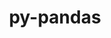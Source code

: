 ---
title: "py-pandas"
layout: cache
categories: [package, v0.18.1]
meta: {"versions": ["1.3.5", "1.4.2"], "compilers": ["gcc@=7.5.0"], "oss": ["ubuntu18.04"], "platforms": ["linux"], "targets": ["x86_64"], "stacks": ["data-vis-sdk", "e4s", "radiuss", "root"], "num_specs": 3, "num_specs_by_stack": {"root": 3, "e4s": 1, "data-vis-sdk": 1, "radiuss": 1}}
spec_details: [{"hash": "6usso2eytqcm5ajaizofddsfd34stdcx", "compiler": "gcc@=7.5.0", "versions": ["1.4.2"], "os": "ubuntu18.04", "platform": "linux", "target": "x86_64", "variants": [], "stacks": ["root", "e4s"], "size": "-", "tarball": "https://binaries.spack.io/releases/v0.18.1/build_cache/linux-ubuntu18.04-x86_64/gcc-7.5.0/py-pandas-1.4.2/linux-ubuntu18.04-x86_64-gcc-7.5.0-py-pandas-1.4.2-6usso2eytqcm5ajaizofddsfd34stdcx.spack"}, {"hash": "a466juzxttanx6bgmthoui2qb3jpsuoc", "compiler": "gcc@=7.5.0", "versions": ["1.3.5"], "os": "ubuntu18.04", "platform": "linux", "target": "x86_64", "variants": [], "stacks": ["data-vis-sdk", "root"], "size": "-", "tarball": "https://binaries.spack.io/releases/v0.18.1/build_cache/linux-ubuntu18.04-x86_64/gcc-7.5.0/py-pandas-1.3.5/linux-ubuntu18.04-x86_64-gcc-7.5.0-py-pandas-1.3.5-a466juzxttanx6bgmthoui2qb3jpsuoc.spack"}, {"hash": "qto7gkeegtkmc7bjr377376wirimyrrb", "compiler": "gcc@=7.5.0", "versions": ["1.4.2"], "os": "ubuntu18.04", "platform": "linux", "target": "x86_64", "variants": [], "stacks": ["radiuss", "root"], "size": "-", "tarball": "https://binaries.spack.io/releases/v0.18.1/build_cache/linux-ubuntu18.04-x86_64/gcc-7.5.0/py-pandas-1.4.2/linux-ubuntu18.04-x86_64-gcc-7.5.0-py-pandas-1.4.2-qto7gkeegtkmc7bjr377376wirimyrrb.spack"}]
---
